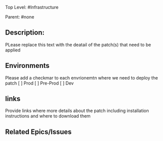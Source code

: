 Top Level: #Infrastructure

Parent: #none

## Description:

PLease replace this text with the deatail of the patch(s) that need to be applied 

## Environments
Please add a checkmar to each envrionemtn where we need to deploy the patch
[ ] Prod
[ ] Pre-Prod
[ ] Dev


## links
Provide links where more details about the patch including installation instructions and where to download them

## Related Epics/Issues
